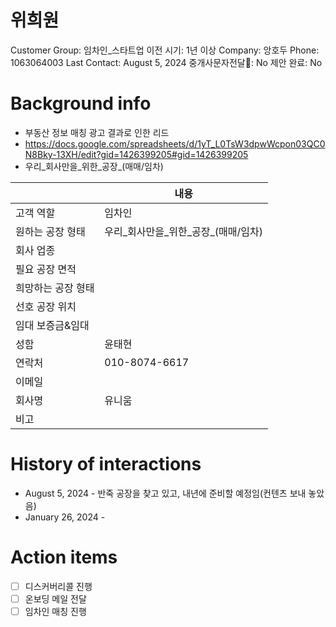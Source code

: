 # 위희원

Customer Group: 임차인_스타트업
이전 시기: 1년 이상
Company: 앙호두
Phone: 1063064003
Last Contact: August 5, 2024
중개사문자전달📩: No
제안 완료: No

# Background info

- 부동산 정보 매칭 광고 결과로 인한 리드
- https://docs.google.com/spreadsheets/d/1yT_L0TsW3dpwWcpon03QC0N8Bky-13XH/edit?gid=1426399205#gid=1426399205
- 우리_회사만을_위한_공장_(매매/임차)

|  | 내용 |
| --- | --- |
| 고객 역할 | 임차인 |
| 원하는 공장 형태 | 우리_회사만을_위한_공장_(매매/임차) |
| 회사 업종 |  |
| 필요 공장 면적 |  |
| 희망하는 공장 형태 |  |
| 선호 공장 위치 |  |
| 임대 보증금&임대 |  |
| 성함 | 윤태현 |
| 연락처 | 010-8074-6617 |
| 이메일 |  |
| 회사명 | 유니움 |
| 비고 |  |

# History of interactions

- August 5, 2024 - 반죽 공장을 찾고 있고, 내년에 준비할 예정임(컨텐츠 보내 놓았음)
- January 26, 2024 -

# Action items

- [ ]  디스커버리콜 진행
- [ ]  온보딩 메일 전달
- [ ]  임차인 매칭 진행